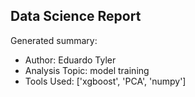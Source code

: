 ## Data Science Report

Generated summary:

- Author: Eduardo Tyler
- Analysis Topic: model training
- Tools Used: ['xgboost', 'PCA', 'numpy']
